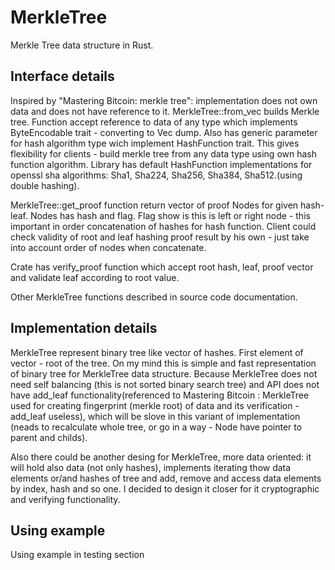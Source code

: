 # MerkleTree

Merkle Tree data structure in Rust.
## Interface details
Inspired by "Mastering Bitcoin: merkle tree": implementation does not
own data and does not have reference to it.
MerkleTree::from_vec builds Merkle tree. Function accept reference to data of
any type which implements ByteEncodable trait - converting to Vec<u8> dump. Also
has generic parameter for hash algorithm type wich implement HashFunction trait.
This gives flexibility for clients - build merkle tree from any data type using
own hash function algorithm. Library has default HashFunction implementations for
openssl sha algorithms: Sha1, Sha224, Sha256, Sha384, Sha512.(using double hashing).

MerkleTree::get_proof function return vector of proof Nodes for given hash-leaf.
Nodes has hash and flag. Flag show is this is left or right node -
this important in order concatenation of hashes for hash function.
Client could check validity of root and leaf hashing proof result by his own -
just take into account order of nodes when concatenate.

Crate has verify_proof function which accept root hash, leaf, proof vector
and validate leaf according to root value.

Other MerkleTree functions described in source code documentation.

## Implementation details
MerkleTree represent binary tree like vector of hashes.
First element of vector - root of the tree. On my mind this is simple
and fast representation of binary tree for MerkleTree data structure. Because MerkleTree does
not need self balancing (this is not sorted binary search tree) and API does not
have add_leaf functionality(referenced to Mastering Bitcoin : MerkleTree used
for creating fingerprint (merkle root) of data and its verification - add_leaf useless),
which will be slove in this variant of implementation (neads to recalculate whole tree,
or go in a way - Node have pointer to parent and childs).

Also there could be another desing for MerkleTree, more data oriented:
it will hold also data (not only hashes), implements iterating thow data elements or/and hashes of tree
and add, remove and access data elements by index, hash and so one. I decided to design
it closer for it cryptographic and verifying functionality.

## Using example
Using example in testing section